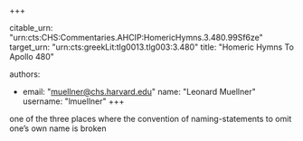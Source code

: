 +++


citable_urn: "urn:cts:CHS:Commentaries.AHCIP:HomericHymns.3.480.99Sf6ze"
target_urn: "urn:cts:greekLit:tlg0013.tlg003:3.480"
title: "Homeric Hymns To Apollo 480"

authors:
- email: "muellner@chs.harvard.edu"
  name: "Leonard Muellner"
  username: "lmuellner"
+++

<p>one of the three places where the convention of naming-statements to omit one’s own name is broken</p>